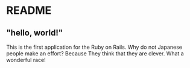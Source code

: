 # README

## "hello, world!"

This is the first application for the Ruby on Rails.
Why do not Japanese people make an effort?
Because They think that they are clever.
What a wonderful race!
